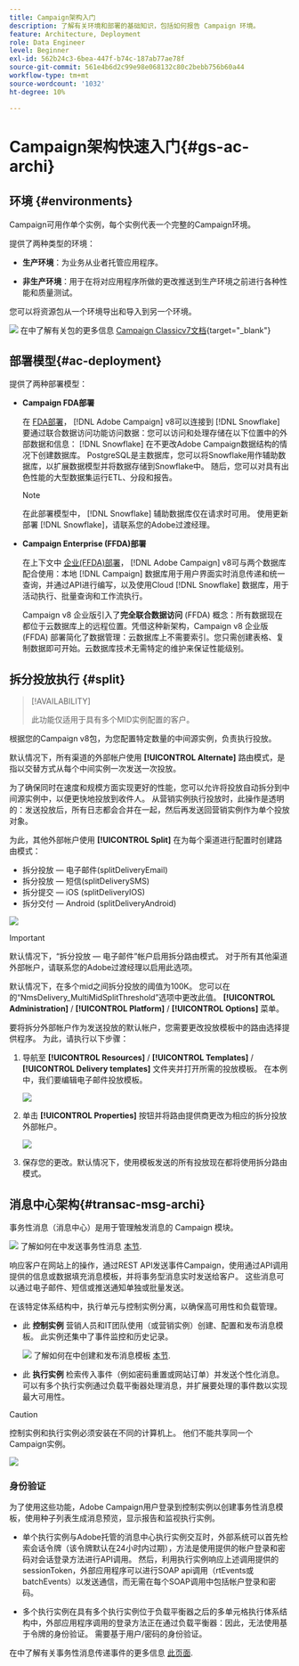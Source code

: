 ```yaml
---
title: Campaign架构入门
description: 了解有关环境和部署的基础知识，包括如何报告 Campaign 环境。
feature: Architecture, Deployment
role: Data Engineer
level: Beginner
exl-id: 562b24c3-6bea-447f-b74c-187ab77ae78f
source-git-commit: 561e4b6d2c99e98e068132c80c2bebb756b60a44
workflow-type: tm+mt
source-wordcount: '1032'
ht-degree: 10%

---
```


# Campaign架构快速入门{#gs-ac-archi}

## 环境 {#environments}

Campaign可用作单个实例，每个实例代表一个完整的Campaign环境。

提供了两种类型的环境：

* **生产环境**：为业务从业者托管应用程序。

* **非生产环境**：用于在将对应用程序所做的更改推送到生产环境之前进行各种性能和质量测试。

您可以将资源包从一个环境导出和导入到另一个环境。

![](../assets/do-not-localize/book.png) 在中了解有关包的更多信息 [Campaign Classicv7文档](https://experienceleague.adobe.com/docs/campaign-classic/using/getting-started/administration-basics/working-with-data-packages.html){target="_blank"}

## 部署模型{#ac-deployment}

提供了两种部署模型：

* **Campaign FDA部署**

  在 [FDA部署](fda-deployment.md)， [!DNL Adobe Campaign] v8可以连接到 [!DNL Snowflake] 要通过联合数据访问功能访问数据：您可以访问和处理存储在以下位置中的外部数据和信息： [!DNL Snowflake] 在不更改Adobe Campaign数据结构的情况下创建数据库。 PostgreSQL是主数据库，您可以将Snowflake用作辅助数据库，以扩展数据模型并将数据存储到Snowflake中。 随后，您可以对具有出色性能的大型数据集运行ETL、分段和报告。

  >[!NOTE]
  >
  >在此部署模型中， [!DNL Snowflake] 辅助数据库仅在请求时可用。 使用更新部署 [!DNL Snowflake]，请联系您的Adobe过渡经理。
  >

* **Campaign Enterprise (FFDA)部署**

  在上下文中 [企业(FFDA)部署](enterprise-deployment.md)， [!DNL Adobe Campaign] v8可与两个数据库配合使用：本地 [!DNL Campaign] 数据库用于用户界面实时消息传递和统一查询，并通过API进行编写，以及使用Cloud [!DNL Snowflake] 数据库，用于活动执行、批量查询和工作流执行。

  Campaign v8 企业版引入了&#x200B;**完全联合数据访问** (FFDA) 概念：所有数据现在都位于云数据库上的远程位置。凭借这种新架构，Campaign v8 企业版 (FFDA) 部署简化了数据管理：云数据库上不需要索引。您只需创建表格、复制数据即可开始。云数据库技术无需特定的维护来保证性能级别。

## 拆分投放执行 {#split}

>[!AVAILABILITY]
>
>此功能仅适用于具有多个MID实例配置的客户。

根据您的Campaign v8包，为您配置特定数量的中间源实例，负责执行投放。

默认情况下，所有渠道的外部帐户使用 **[!UICONTROL Alternate]** 路由模式，是指以交替方式从每个中间实例一次发送一次投放。

为了确保同时在速度和规模方面实现更好的性能，您可以允许将投放自动拆分到中间源实例中，以便更快地投放到收件人。 从营销实例执行投放时，此操作是透明的：发送投放后，所有日志都会合并在一起，然后再发送回营销实例作为单个投放对象。

为此，其他外部帐户使用 **[!UICONTROL Split]** 在为每个渠道进行配置时创建路由模式：

* 拆分投放 — 电子邮件(splitDeliveryEmail)
* 拆分投放 — 短信(splitDeliverySMS)
* 拆分提交 — iOS (splitDeliveryIOS)
* 拆分交付 — Android (splitDeliveryAndroid)

![](assets/splitted-delivery.png)

>[!IMPORTANT]
>
>默认情况下，“拆分投放 — 电子邮件”帐户启用拆分路由模式。 对于所有其他渠道外部帐户，请联系您的Adobe过渡经理以启用此选项。
>
>默认情况下，在多个mid之间拆分投放的阈值为100K。 您可以在的“NmsDelivery_MultiMidSplitThreshold”选项中更改此值。 **[!UICONTROL Administration]** / **[!UICONTROL Platform]** / **[!UICONTROL Options]** 菜单。

要将拆分外部帐户作为发送投放的默认帐户，您需要更改投放模板中的路由选择提供程序。 为此，请执行以下步骤：

1. 导航至 **[!UICONTROL Resources]** / **[!UICONTROL Templates]** / **[!UICONTROL Delivery templates]** 文件夹并打开所需的投放模板。 在本例中，我们要编辑电子邮件投放模板。

   ![](assets/split-default-list.png)

1. 单击 **[!UICONTROL Properties]** 按钮并将路由提供商更改为相应的拆分投放外部帐户。

   ![](assets/split-default-delivery.png)

1. 保存您的更改。默认情况下，使用模板发送的所有投放现在都将使用拆分路由模式。

<!--In addition, you can select split external accounts as the default routing provider for all future delivery templates. To do this, change the value of the **[!UICONTROL xtkoption NmsBroadcast_DefaultProvider]** option to the name of the split account.

![](assets/split-default-options.png) -->

## 消息中心架构{#transac-msg-archi}

事务性消息（消息中心）是用于管理触发消息的 Campaign 模块。

![](../assets/do-not-localize/glass.png) 了解如何在中发送事务性消息 [本节](../send/transactional.md).

响应客户在网站上的操作，通过REST API发送事件Campaign，使用通过API调用提供的信息或数据填充消息模板，并将事务型消息实时发送给客户。 这些消息可以通过电子邮件、短信或推送通知单独或批量发送。

在该特定体系结构中，执行单元与控制实例分离，以确保高可用性和负载管理。

* 此 **控制实例** 营销人员和IT团队使用（或营销实例）创建、配置和发布消息模板。 此实例还集中了事件监控和历史记录。

  ![](../assets/do-not-localize/glass.png) 了解如何在中创建和发布消息模板 [本节](../send/transactional.md).

* 此 **执行实例** 检索传入事件（例如密码重置或网站订单）并发送个性化消息。 可以有多个执行实例通过负载平衡器处理消息，并扩展要处理的事件数以实现最大可用性。

>[!CAUTION]
>
>控制实例和执行实例必须安装在不同的计算机上。 他们不能共享同一个Campaign实例。

![](assets/messagecenter_diagram.png)

### 身份验证

为了使用这些功能，Adobe Campaign用户登录到控制实例以创建事务性消息模板，使用种子列表生成消息预览，显示报告和监视执行实例。

* 单个执行实例与Adobe托管的消息中心执行实例交互时，外部系统可以首先检索会话令牌（该令牌默认在24小时内过期），方法是使用提供的帐户登录和密码对会话登录方法进行API调用。
然后，利用执行实例响应上述调用提供的sessionToken，外部应用程序可以进行SOAP api调用（rtEvents或batchEvents）以发送通信，而无需在每个SOAP调用中包括帐户登录和密码。

* 多个执行实例在具有多个执行实例位于负载平衡器之后的多单元格执行体系结构中，外部应用程序调用的登录方法正在通过负载平衡器：因此，无法使用基于令牌的身份验证。 需要基于用户/密码的身份验证。

在中了解有关事务性消息传递事件的更多信息 [此页面](../send/event-processing.md).
